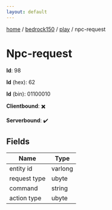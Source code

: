 ```yaml
---
layout: default
---
```


[home](/)  /  [bedrock150](/protocol/bedrock150)  /  [play](/protocol/bedrock150/play)  /  npc-request

# Npc-request

**Id**: 98

**Id** (hex): 62

**Id** (bin): 01100010

**Clientbound**: ✖️

**Serverbound**: ✔️

## Fields

Name | Type
---|---
entity id | varlong
request type | ubyte
command | string
action type | ubyte

